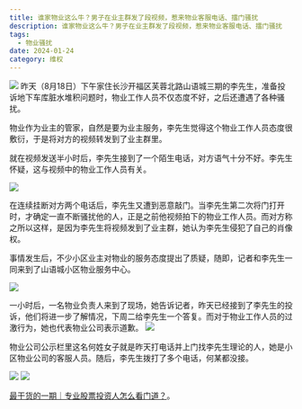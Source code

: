 ```yaml
---
title: 谁家物业这么牛？男子在业主群发了段视频，惹来物业客服电话、擂门骚扰
description: 谁家物业这么牛？男子在业主群发了段视频，惹来物业客服电话、擂门骚扰
tags:
  - 物业骚扰
date: 2024-01-24
category: 维权
---
```


![](/markdown/harass/public-610.jpg)
昨天（8月18日）下午家住长沙开福区芙蓉北路山语城三期的李先生，准备投诉地下车库脏水堆积问题时，物业工作人员不仅态度不好，之后还遭遇了各种骚扰。

物业作为业主的管家，自然是要为业主服务，李先生觉得这个物业工作人员态度很敷衍，于是将对方的视频转发到了业主群里。

就在视频发送半小时后，李先生接到了一个陌生电话，对方语气十分不好。李先生怀疑，这与视频中的物业工作人员有关。

![](/markdown/harass/public-620.jpg)

在连续挂断对方两个电话后，李先生又遭到恶意敲门。当李先生第二次将门打开时，才确定一直不断骚扰他的人，正是之前他视频拍下的物业工作人员。而对方称之所以这样，是因为李先生将视频发到了业主群，她认为李先生侵犯了自己的肖像权。

事情发生后，不少小区业主对物业的服务态度提出了质疑，随即，记者和李先生一同来到了山语城小区物业服务中心。

![](/markdown/harass/public-650.jpg)


一小时后，一名物业负责人来到了现场，她告诉记者，昨天已经接到了李先生的投诉，他们将进一步了解情况，下周二给李先生一个答复。而对于物业工作人员的过激行为，她也代表物业公司表示道歉。
![](/markdown/harass/public-630.jpg)


物业公司公示栏里这名何姓女子就是昨天打电话并上门找李先生理论的人，她是小区物业公司的客服人员。随后，李先生拨打了多个电话，何某都没接。

![](/markdown/harass/public-640.jpg)
![](/markdown/harass/public-660.jpg)


[最干货的一期｜专业股票投资人怎么看门道？](https://www.youtube.com/watch?v=xnIYIpXKvNM)。